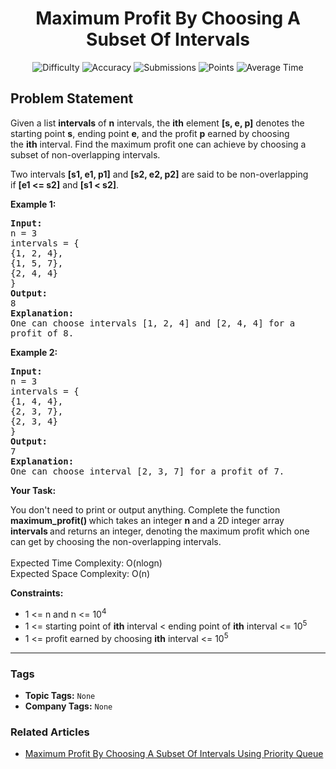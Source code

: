 <h1 align="center">Maximum Profit By Choosing A Subset Of Intervals</h1>

<p align="center">
  <img alt="Difficulty" title="Difficulty" src="https://custom-icon-badges.demolab.com/badge/Difficulty: Medium-1F222E?style=for-the-badge&logoColor=white&logo=fire"/>
  <img alt="Accuracy" title="Accuracy" src="https://custom-icon-badges.demolab.com/badge/Accuracy: 55.11%25-1F222E?style=for-the-badge&logoColor=white&logo=target"/>
  <img alt="Submissions" title="Submissions" src="https://custom-icon-badges.demolab.com/badge/Submissions: 16K+-1F222E?style=for-the-badge&logoColor=white&logo=repo"/>
  <img alt="Points" title="Points" src="https://custom-icon-badges.demolab.com/badge/Points: 4-1F222E?style=for-the-badge&logoColor=white&logo=award"/>
  <img alt="Average Time" title="Average Time" src="https://custom-icon-badges.demolab.com/badge/Average%20Time: N/A-1F222E?style=for-the-badge&logoColor=white&logo=clock"/>
</p>

## Problem Statement

Given a list <b>intervals</b> of <b>n</b> intervals, the <b>ith</b> element <b>[s, e, p]</b> denotes the starting point <b>s</b>, ending point <b>e</b>, and the profit <b>p</b> earned by choosing the <b>ith</b> interval. Find the maximum profit one can achieve by choosing a subset of non-overlapping intervals.

Two intervals <b>[s1, e1, p1]</b> and <b>[s2, e2, p2]</b> are said to be non-overlapping if <b>[e1 <= s2]</b> and <b>[s1 < s2]</b>.

<b>Example 1:</b>

<pre><b>Input:</b>
n = 3
intervals = {
{1, 2, 4},
{1, 5, 7},
{2, 4, 4}
}
<b>Output:</b>
8
<b>Explanation:</b>
One can choose intervals [1, 2, 4] and [2, 4, 4] for a 
profit of 8.</pre>

<b>Example 2:</b>

<pre><b>Input:</b>
n = 3
intervals = {
{1, 4, 4},
{2, 3, 7},
{2, 3, 4}
}
<b>Output:</b>
7
<b>Explanation:
</b>One can choose interval [2, 3, 7] for a profit of 7.</pre>

<b>Your Task:</b>

You don't need to print or output anything. Complete the function <b>maximum_profit() </b>which takes an integer <b>n </b>and a 2D integer array <b>intervals </b>and returns an integer, denoting the maximum profit which one can get by choosing the non-overlapping intervals.<br><br>Expected Time Complexity: O(nlogn)<br>Expected Space Complexity: O(n)

<b>Constraints:</b>

- 1 <= n and n <= 10<sup>4</sup>
- 1 <= starting point of <b>ith</b> interval < ending point of <b>ith</b> interval <= 10<sup>5</sup>
- 1 <= profit earned by choosing <b>ith</b> interval <= 10<sup>5</sup>


<hr>

### Tags
- **Topic Tags:** `None`
- **Company Tags:** `None`

### Related Articles
- [Maximum Profit By Choosing A Subset Of Intervals Using Priority Queue](https://www.geeksforgeeks.org/maximum-profit-by-choosing-a-subset-of-intervals-using-priority-queue/)

